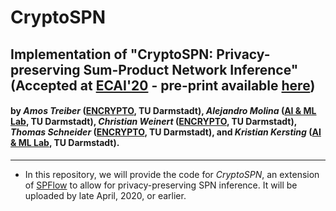 # CryptoSPN
## Implementation of "CryptoSPN: Privacy-preserving Sum-Product Network Inference" (Accepted at [ECAI'20](https://ecai2020.eu/) - pre-print available [here](https://arxiv.org/abs/2002.00801))
#### by *Amos Treiber* ([ENCRYPTO](https://encrypto.de), TU Darmstadt), *Alejandro Molina* ([AI & ML Lab](https://ml-research.github.io/index.html), TU Darmstadt), *Christian Weinert* ([ENCRYPTO](https://encrypto.de), TU Darmstadt), *Thomas Schneider* ([ENCRYPTO](https://encrypto.de), TU Darmstadt), and *Kristian Kersting* ([AI & ML Lab](https://ml-research.github.io/index.html), TU Darmstadt).
----

* In this repository, we will provide the code for *CryptoSPN*, an extension of [SPFlow](https://github.com/SPFlow/SPFlow) to allow for privacy-preserving SPN inference. It will be uploaded by late April, 2020, or earlier.
